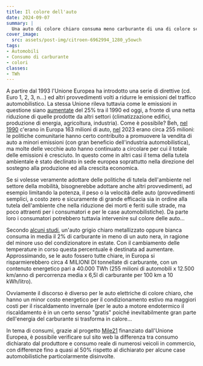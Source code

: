 ```yaml
---
title: Il colore dell'auto
date: 2024-09-07
summary: |
  Una auto di colore chiaro consuma meno carburante di una di colore scuro. E la differenza non è proprio trascurabile. Non è un caso che i veicoli commerciali siano tutti bianchi...
cover_image:
  src: assets/post-img/citroen-6962994_1280_y5owch
tags:
- Automobili
- Consumo di carburante
- colori
classes:
- TWh
---
```


A partire dal 1993 l'Unione Europea ha introdotto una serie di direttive (cd. Euro 1, 2, 3, n...) ed altri provvedimenti volti a ridurre le emissioni del traffico automobilistico. La stessa Unione rileva tuttavia come le emissioni in questione siano [aumentate](https://www.europarl.europa.eu/topics/en/article/20190313STO31218/co2-emissions-from-cars-facts-and-figures-infographics) del 25% tra il 1990 ed oggi, a fronte di una netta riduzione di quelle prodotte da altri settori (climatizzazione edifici, produzione di energia, agricoltura, industria). Come è possibile? Beh, [nel 1990](https://www.statista.com/statistics/452447/europe-eu-28-number-of-registered-passenger-cars/) c'erano in Europa 163 milioni di auto, [nel](https://www.acea.auto/publication/report-vehicles-in-use-europe-2023/) 2023 erano circa 255 milioni: le politiche comunitarie hanno certo contribuito a promuovere la vendita di auto a minori emissioni (con gran beneficio dell'industria automobilistica), ma molte delle vecchie auto hanno continuato a circolare per cui il totale delle emissioni è cresciuto. In questo come in altri casi il tema della tutela ambientale è stato declinato in sede europea soprattutto nella direzione del sostegno alla produzione ed alla crescita economica.

Se si volesse veramente adottare delle politiche di tutela dell'ambiente nel settore della mobilità, bisognerebbe adottare anche altri provvedimenti, ad esempio limitando la potenza, il peso o la velocità delle auto (provvedimenti semplici, a costo zero e sicuramente di grande efficacia sia in ordine alla tutela dell'ambiente che nella riduzione dei morti e feriti sulle strade, ma poco attraenti per i consumatori e per le case automobilistiche). Da parte loro i consumatori potrebbero tuttavia intervenire sul colore delle auto...

Secondo [alcuni studi](https://eta.lbl.gov/news/11089/cool-colors-for-cars-could-improve-fuel-economy-reduce-emissions), un'auto grigio chiaro metallizzato oppure bianca consuma in media il 2% di carburante in meno di un auto nera, in ragione del minore uso del condizionatore in estate. Con il cambiamento delle temperature in corso questa percentuale è destinata ad aumentare. Approssimando, se le auto fossero tutte chiare, in Europa si risparmierebbero circa 4 MILIONI DI tonnellate di carburante, con un contenuto energetico pari a 40.000 TWh (255 milioni di automobili x 12.500 km/anno di percorrenza media x 6,5l di carburante per 100 km a 10 kWh/litro).

Ovviamente il discorso è diverso per le auto elettriche di colore chiaro, che hanno un minor costo energetico per il condizionamento estivo ma maggiori costi per il riscaldamento invernale (per le auto a motore endotermico il riscaldamento è in un certo senso "gratis" poiché inevitabilmente gran parte dell'energia del carburante si trasforma in calore...

In tema di consumi, grazie al progetto [Mile21](https://www.mile21.eu/choose-your-country) finanziato dall'Unione Europea, è possibile verificare sul sito web la differenza tra consumo dichiarato dal produttore e consumo reale di numerosi veicoli in commercio, con differenze fino a quasi al 50% rispetto al dichiarato per alcune case automobilistiche particolarmente disinvolte.

<!--
  created 2024-09-07 21:42:40.008985 +0200 CEST m=+0.063759543
-->